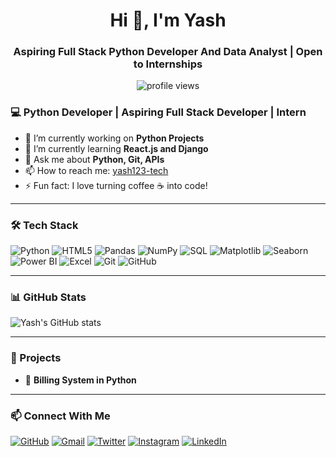 <h1 align="center">Hi 👋, I'm Yash</h1>
<h3 align="center">Aspiring Full Stack Python Developer And Data Analyst | Open to Internships</h3>

<p align="center">
  <img src="https://komarev.com/ghpvc/?username=yash123-tech&label=Profile%20views&color=0e75b6&style=flat" alt="profile views" />
</p>


### 💻 Python Developer | Aspiring Full Stack Developer | Intern

- 🔭 I’m currently working on **Python Projects**
- 🌱 I’m currently learning **React.js and Django**
- 💬 Ask me about **Python, Git, APIs**
- 📫 How to reach me: [yash123-tech](https://github.com/yash123-tech)
- ⚡ Fun fact: I love turning coffee ☕ into code!

---

### 🛠️ Tech Stack
![Python](https://img.shields.io/badge/-Python-333333?style=flat&logo=python)
![HTML5](https://img.shields.io/badge/-HTML5-333333?style=flat&logo=html5)
![Pandas](https://img.shields.io/badge/Pandas-150458?style=for-the-badge&logo=pandas&logoColor=white)
![NumPy](https://img.shields.io/badge/NumPy-013243?style=for-the-badge&logo=numpy&logoColor=white)
![SQL](https://img.shields.io/badge/SQL-4479A1?style=for-the-badge&logo=sqlite&logoColor=white)
![Matplotlib](https://img.shields.io/badge/Matplotlib-ffffff?style=for-the-badge&logo=matplotlib&logoColor=black)
![Seaborn](https://img.shields.io/badge/Seaborn-2E75B6?style=for-the-badge&logo=python&logoColor=white)
![Power BI](https://img.shields.io/badge/PowerBI-F2C811?style=for-the-badge&logo=powerbi&logoColor=black)
![Excel](https://img.shields.io/badge/MS_Excel-217346?style=for-the-badge&logo=microsoft-excel&logoColor=white)
![Git](https://img.shields.io/badge/-Git-333333?style=flat&logo=git)
![GitHub](https://img.shields.io/badge/-GitHub-333333?style=flat&logo=github)

---

### 📊 GitHub Stats
![Yash's GitHub stats](https://github-readme-stats.vercel.app/api?username=yash123-tech&show_icons=true&theme=radical)

---

### 📂 Projects
- 💼 **Billing System in Python**


---

### 📫 Connect With Me
[![GitHub](https://img.shields.io/badge/-GitHub-black?style=flat&logo=github)](https://github.com/yash123-tech)
[![Gmail](https://img.shields.io/badge/-Gmail-D14836?style=flat&logo=gmail&logoColor=white)](mailto:yashyogi114@gmail.com)
[![Twitter](https://img.shields.io/badge/-Twitter-1DA1F2?style=flat&logo=twitter&logoColor=white)](https://twitter.com/prav78823)
[![Instagram](https://img.shields.io/badge/-Instagram-E4405F?style=flat&logo=instagram&logoColor=white)](https://instagram.com/yashyogi19)
[![LinkedIn](https://img.shields.io/badge/-LinkedIn-0A66C2?style=flat&logo=linkedin&logoColor=white)](https://www.linkedin.com/in/prav-gaming-847594280/)

